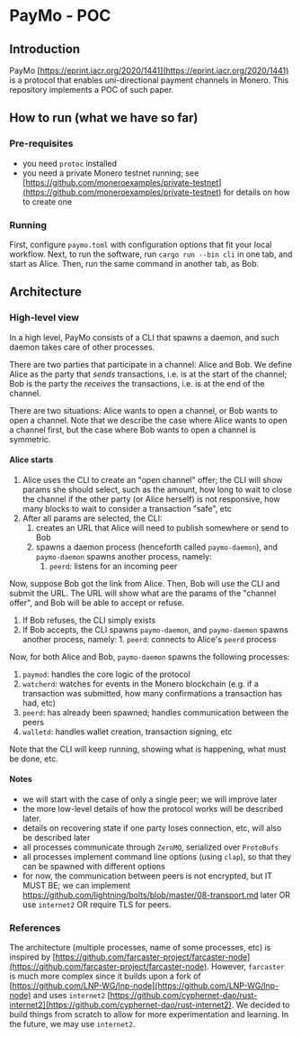 # PayMo - POC

## Introduction
PayMo [https://eprint.iacr.org/2020/1441](https://eprint.iacr.org/2020/1441) is a protocol that enables uni-directional payment channels in Monero. This repository implements a POC of such paper.

## How to run (what we have so far)
### Pre-requisites
- you need `protoc` installed
- you need a private Monero testnet running; see [https://github.com/moneroexamples/private-testnet](https://github.com/moneroexamples/private-testnet) for details on how to create one

### Running
First, configure `paymo.toml` with configuration options that fit your local workflow.
Next, to run the software, run `cargo run --bin cli` in one tab, and start as Alice. Then, run the same command in another tab, as Bob.

## Architecture
### High-level view
In a high level, PayMo consists of a CLI that spawns a daemon, and such daemon takes care of other processes.

There are two parties that participate in a channel: Alice and Bob. We define Alice as the party that *sends* transactions, i.e. is at the start of the channel; Bob is the party the *receives* the transactions, i.e. is at the end of the channel.

There are two situations: Alice wants to open a channel, or Bob wants to open a channel. Note that we describe the case where Alice wants to open a channel first, but the case where Bob wants to open a channel is symmetric.

#### Alice starts
1. Alice uses the CLI to create an "open channel" offer; the CLI will show params she should select, such as the amount, how long to wait to close the channel if the other party (or Alice herself) is not responsive, how many blocks to wait to consider a transaction "safe", etc
2. After all params are selected, the CLI:
	1. creates an URL that Alice will need to publish somewhere or send to Bob
	2. spawns a daemon process (henceforth called `paymo-daemon`), and `paymo-daemon` spawns another process, namely:
		1. `peerd`: listens for an incoming peer

Now, suppose Bob got the link from Alice. Then, Bob will use the CLI and submit the URL. The URL will show what are the params of the "channel offer", and Bob will be able to accept or refuse.
1. If Bob refuses, the CLI simply exists
2. If Bob accepts, the CLI spawns `paymo-daemon`, and `paymo-daemon` spawns another process, namely:
		1. `peerd`: connects to Alice's `peerd` process

Now, for both Alice and Bob, `paymo-daemon` spawns the following processes:
1. `paymod`: handles the core logic of the protocol
2. `watcherd`: watches for events in the Monero blockchain (e.g. if a transaction was submitted, how many confirmations a transaction has had, etc)
3. `peerd`: has already been spawned; handles communication between the peers
4. `walletd`: handles wallet creation, transaction signing, etc

Note that the CLI will keep running, showing what is happening, what must be done, etc.

#### Notes
- we will start with the case of only a single peer; we will improve later
- the more low-level details of how the protocol works will be described later.
- details on recovering state if one party loses connection, etc, will also be described later
- all processes communicate through `ZeroMQ`, serialized over `ProtoBufs`
- all processes implement command line options (using `clap`), so that they can be spawned with different options
- for now, the communication between peers is not encrypted, but IT MUST BE; we can implement https://github.com/lightning/bolts/blob/master/08-transport.md later OR use `internet2` OR require TLS for peers.

### References
The architecture (multiple processes, name of some processes, etc) is inspired by [https://github.com/farcaster-project/farcaster-node](https://github.com/farcaster-project/farcaster-node). However, `farcaster` is much more complex since it builds upon a fork of [https://github.com/LNP-WG/lnp-node](https://github.com/LNP-WG/lnp-node) and uses `internet2` [https://github.com/cyphernet-dao/rust-internet2](https://github.com/cyphernet-dao/rust-internet2).
We decided to build things from scratch to allow for more experimentation and learning. In the future, we may use `internet2`.
